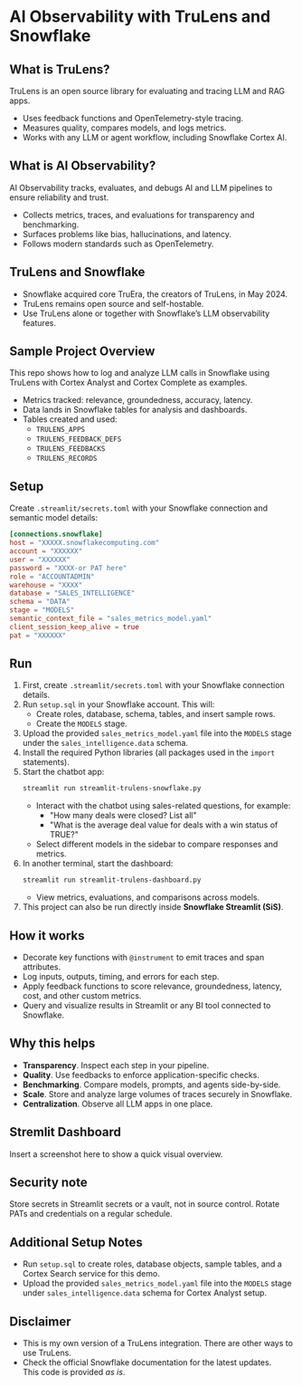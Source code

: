 # AI Observability with TruLens and Snowflake

## What is TruLens?
TruLens is an open source library for evaluating and tracing LLM and RAG apps.
- Uses feedback functions and OpenTelemetry-style tracing.
- Measures quality, compares models, and logs metrics.
- Works with any LLM or agent workflow, including Snowflake Cortex AI.

## What is AI Observability?
AI Observability tracks, evaluates, and debugs AI and LLM pipelines to ensure reliability and trust.
- Collects metrics, traces, and evaluations for transparency and benchmarking.
- Surfaces problems like bias, hallucinations, and latency.
- Follows modern standards such as OpenTelemetry.

## TruLens and Snowflake
- Snowflake acquired core TruEra, the creators of TruLens, in May 2024.
- TruLens remains open source and self-hostable.
- Use TruLens alone or together with Snowflake’s LLM observability features.

## Sample Project Overview
This repo shows how to log and analyze LLM calls in Snowflake using TruLens with Cortex Analyst and Cortex Complete as examples.
- Metrics tracked: relevance, groundedness, accuracy, latency.
- Data lands in Snowflake tables for analysis and dashboards.
- Tables created and used:
  - `TRULENS_APPS`
  - `TRULENS_FEEDBACK_DEFS`
  - `TRULENS_FEEDBACKS`
  - `TRULENS_RECORDS`

## Setup
Create `.streamlit/secrets.toml` with your Snowflake connection and semantic model details:

```toml
[connections.snowflake]
host = "XXXXX.snowflakecomputing.com"
account = "XXXXXX"
user = "XXXXXX"
password = "XXXX-or PAT here"
role = "ACCOUNTADMIN"
warehouse = "XXXX"
database = "SALES_INTELLIGENCE"
schema = "DATA"
stage = "MODELS"
semantic_context_file = "sales_metrics_model.yaml"
client_session_keep_alive = true
pat = "XXXXXX"
```

## Run
1. First, create `.streamlit/secrets.toml` with your Snowflake connection details.  
2. Run `setup.sql` in your Snowflake account. This will:  
   - Create roles, database, schema, tables, and insert sample rows.  
   - Create the `MODELS` stage.  
3. Upload the provided `sales_metrics_model.yaml` file into the `MODELS` stage under the `sales_intelligence.data` schema.  
4. Install the required Python libraries (all packages used in the `import` statements).  
5. Start the chatbot app:  
   ```bash
   streamlit run streamlit-trulens-snowflake.py
   ```  
   - Interact with the chatbot using sales-related questions, for example:  
     - "How many deals were closed? List all"  
     - "What is the average deal value for deals with a win status of TRUE?"  
   - Select different models in the sidebar to compare responses and metrics.  
6. In another terminal, start the dashboard:  
   ```bash
   streamlit run streamlit-trulens-dashboard.py
   ```  
   - View metrics, evaluations, and comparisons across models.  
7. This project can also be run directly inside **Snowflake Streamlit (SiS)**.  

## How it works
- Decorate key functions with `@instrument` to emit traces and span attributes.
- Log inputs, outputs, timing, and errors for each step.
- Apply feedback functions to score relevance, groundedness, latency, cost, and other custom metrics.
- Query and visualize results in Streamlit or any BI tool connected to Snowflake.

## Why this helps
- **Transparency**. Inspect each step in your pipeline.
- **Quality**. Use feedbacks to enforce application-specific checks.
- **Benchmarking**. Compare models, prompts, and agents side-by-side.
- **Scale**. Store and analyze large volumes of traces securely in Snowflake.
- **Centralization**. Observe all LLM apps in one place.

## Stremlit Dashboard
Insert a screenshot here to show a quick visual overview.

## Security note
Store secrets in Streamlit secrets or a vault, not in source control. Rotate PATs and credentials on a regular schedule.


## Additional Setup Notes
- Run `setup.sql` to create roles, database objects, sample tables, and a Cortex Search service for this demo.  
- Upload the provided `sales_metrics_model.yaml` file into the `MODELS` stage under `sales_intelligence.data` schema for Cortex Analyst setup.  


## Disclaimer
- This is my own version of a TruLens integration. There are other ways to use TruLens.  
- Check the official Snowflake documentation for the latest updates.  
This code is provided *as is*.  
